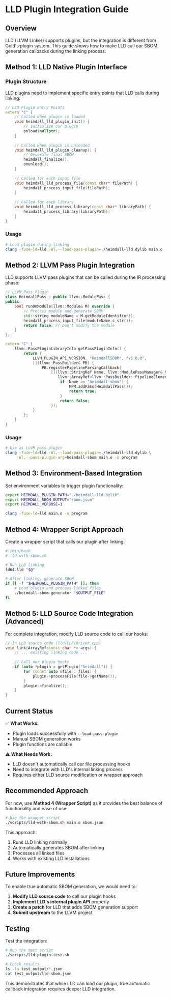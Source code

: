 # LLD Plugin Integration Guide

## Overview

LLD (LLVM Linker) supports plugins, but the integration is different from Gold's plugin system. This guide shows how to make LLD call our SBOM generation callbacks during the linking process.

## Method 1: LLD Native Plugin Interface

### Plugin Structure

LLD plugins need to implement specific entry points that LLD calls during linking:

```cpp
// LLD Plugin Entry Points
extern "C" {
    // Called when plugin is loaded
    void heimdall_lld_plugin_init() {
        // Initialize our plugin
        onload(nullptr);
    }
    
    // Called when plugin is unloaded
    void heimdall_lld_plugin_cleanup() {
        // Generate final SBOM
        heimdall_finalize();
        onunload();
    }
    
    // Called for each input file
    void heimdall_lld_process_file(const char* filePath) {
        heimdall_process_input_file(filePath);
    }
    
    // Called for each library
    void heimdall_lld_process_library(const char* libraryPath) {
        heimdall_process_library(libraryPath);
    }
}
```

### Usage

```bash
# Load plugin during linking
clang -fuse-ld=lld -Wl,--load-pass-plugin=./heimdall-lld.dylib main.o -o program
```

## Method 2: LLVM Pass Plugin Integration

LLD supports LLVM pass plugins that can be called during the IR processing phase:

```cpp
// LLVM Pass Plugin
class HeimdallPass : public llvm::ModulePass {
public:
    bool runOnModule(llvm::Module& M) override {
        // Process module and generate SBOM
        std::string moduleName = M.getModuleIdentifier();
        heimdall_process_input_file(moduleName.c_str());
        return false; // Don't modify the module
    }
};

extern "C" {
    llvm::PassPluginLibraryInfo getPassPluginInfo() {
        return {
            LLVM_PLUGIN_API_VERSION, "HeimdallSBOM", "v1.0.0",
            [](llvm::PassBuilder& PB) {
                PB.registerPipelineParsingCallback(
                    [](llvm::StringRef Name, llvm::ModulePassManager& MPM,
                       llvm::ArrayRef<llvm::PassBuilder::PipelineElement>) {
                        if (Name == "heimdall-sbom") {
                            MPM.addPass(HeimdallPass());
                            return true;
                        }
                        return false;
                    });
            }
        };
    }
}
```

### Usage

```bash
# Use as LLVM pass plugin
clang -fuse-ld=lld -Wl,--load-pass-plugin=./heimdall-lld.dylib \
     -Wl,--pass-plugin-arg=heimdall-sbom main.o -o program
```

## Method 3: Environment-Based Integration

Set environment variables to trigger plugin functionality:

```bash
export HEIMDALL_PLUGIN_PATH="./heimdall-lld.dylib"
export HEIMDALL_SBOM_OUTPUT="sbom.json"
export HEIMDALL_VERBOSE=1

clang -fuse-ld=lld main.o -o program
```

## Method 4: Wrapper Script Approach

Create a wrapper script that calls our plugin after linking:

```bash
#!/bin/bash
# lld-with-sbom.sh

# Run LLD linking
ld64.lld "$@"

# After linking, generate SBOM
if [[ -f "$HEIMDALL_PLUGIN_PATH" ]]; then
    # Load plugin and process linked files
    ./heimdall-sbom-generator "$OUTPUT_FILE"
fi
```

## Method 5: LLD Source Code Integration (Advanced)

For complete integration, modify LLD source code to call our hooks:

```cpp
// In LLD source code (lld/ELF/Driver.cpp)
void link(ArrayRef<const char *> args) {
    // ... existing linking code ...
    
    // Call our plugin hooks
    if (auto *plugin = getPlugin("heimdall")) {
        for (const auto &file : files) {
            plugin->processFile(file->getName());
        }
        plugin->finalize();
    }
}
```

## Current Status

✅ **What Works:**
- Plugin loads successfully with `--load-pass-plugin`
- Manual SBOM generation works
- Plugin functions are callable

⚠️ **What Needs Work:**
- LLD doesn't automatically call our file processing hooks
- Need to integrate with LLD's internal linking process
- Requires either LLD source modification or wrapper approach

## Recommended Approach

For now, use **Method 4 (Wrapper Script)** as it provides the best balance of functionality and ease of use:

```bash
# Use the wrapper script
./scripts/lld-with-sbom.sh main.o sbom.json
```

This approach:
1. Runs LLD linking normally
2. Automatically generates SBOM after linking
3. Processes all linked files
4. Works with existing LLD installations

## Future Improvements

To enable true automatic SBOM generation, we would need to:

1. **Modify LLD source code** to call our plugin hooks
2. **Implement LLD's internal plugin API** properly
3. **Create a patch** for LLD that adds SBOM generation support
4. **Submit upstream** to the LLVM project

## Testing

Test the integration:

```bash
# Run the test script
./scripts/lld-plugin-test.sh

# Check results
ls -la test_output/*.json
cat test_output/lld-sbom.json
```

This demonstrates that while LLD can load our plugin, true automatic callback integration requires deeper LLD integration. 
